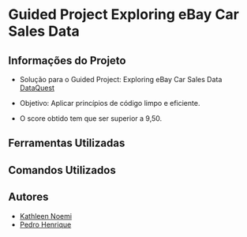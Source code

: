 # Guided Project Exploring eBay Car Sales Data

## Informações do Projeto

* Solução para o Guided Project: Exploring eBay Car Sales Data [DataQuest](https://www.dataquest.io/)

* Objetivo: Aplicar princípios de código limpo e eficiente.

* O score obtido tem que ser superior a 9,50.

## Ferramentas Utilizadas

## Comandos Utilizados

## Autores
* [Kathleen Noemi](https://github.com/kathleenrego)
* [Pedro Henrique](https://github.com/pedrohfonseca)
